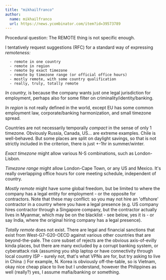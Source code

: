 ```yaml
---
title: "mikhailfranco"
author:
  name: mikhailfranco
  url: https://news.ycombinator.com/item?id=39573789
---
```

Procedural question: The REMOTE thing is not specific enough.

I tentatively request suggestions (RFC) for a standard way of expressing *remoteness:*

<pre><code>  - remote in one country 
  - remote in region
  - remote by exact timezone
  - remote by timezone range (or official office hours)
  - mostly remote, with some country qualification
  - really, truly, totally remote
</code></pre>
*In country,* is because the company wants just one legal jurisdiction for employment, perhaps also for some filter on criminality&#x2F;identity&#x2F;banking.

*In region* is not really defined in the world, except EU has some common employment law, corporate&#x2F;banking harmonization, and small timezone spread.

Countries are not necessarily temporally *compact* in the sense of only 1 timezone. Obviously Russia, Canada, US... are extreme examples. Chile is well-behaved. But some places are split on daylight savings, so that is not strictly included in the criterion, there is just +-1hr in summer&#x2F;winter.

*Exact timezone* might allow various N-S combinations, such as London-Lisbon.

*Timezone range* might allow London-Cape Town, or any US and Mexico. It&#x27;s really overlapping office hours for core meeting schedule, independent of country.

*Mostly remote* might have some global freedom, but be limited to where the company has a legal entity for employment - or the opposite for contractors. Note that these may conflict: so you may not hire an &#x27;offshore&#x27; contractor in a country where you have a legal presence (e.g. US company hires contractor through a Singapore company, but the contractor actually lives in Myanmar, which may be on the blacklist - see below, yes it is - or say India, where the original hiring company has a legal presence).

*Totally remote* does not exist. There are legal and financial sanctions that exist from West-G7-G20-OECD against various other countries that are beyond-the-pale. The core subset of rejects are the obvious axis-of-evilly kinda places, but there are many excluded by a corrupt banking system, or cyberattack risk (assuming you ship laptop or have connectivity through local country ISP - surely not, that&#x27;s what VPNs are for, but try asking to live in China :) For example, N. Korea is obviously off-the-table, so is Vietnam, okay nice cheap place to live but I understand, however the Philippines as well (really?) yes, I assume mafia&#x2F;banking or something.
